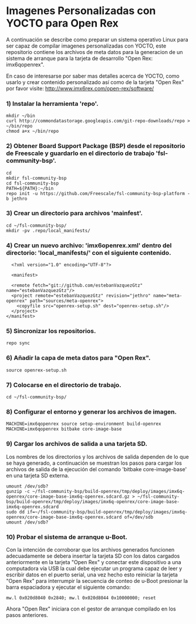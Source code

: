 # Imagenes Personalizadas con YOCTO para Open Rex

A continuación se describe como preparar un sistema operativo Linux para ser capaz de compilar imagenes personalizadas con YOCTO, este repositorio contiene los archivos de meta datos para la generacion de un sistema de arranque para la tarjeta de desarrollo "Open Rex: imx6qopenrex". 

En caso de interesarse por saber mas detalles acerca de YOCTO, como usarlo y crear contenido personalizado así como de la tarjeta "Open Rex" por favor visite: http://www.imx6rex.com/open-rex/software/

### 1) Instalar la herramienta 'repo'.
    mkdir ~/bin
    curl http://commondatastorage.googleapis.com/git-repo-downloads/repo > ~/bin/repo
    chmod a+x ~/bin/repo
 
### 2) Obtener Board Support Package (BSP) desde el repositorio de  Freescale y guardarlo en el directorio de trabajo 'fsl-community-bsp'.
    cd
    mkdir fsl-community-bsp
    cd fsl-community-bsp
    PATH=${PATH}:~/bin
    repo init -u https://github.com/Freescale/fsl-community-bsp-platform -b jethro
 
### 3) Crear un directorio para archivos 'mainfest'.
    cd ~/fsl-community-bsp/
    mkdir -pv .repo/local_manifests/
 
### 4) Crear un nuevo archivo: 'imx6openrex.xml' dentro del directorio: 'local_manifests/' con el siguiente contenido.
      
      <?xml version="1.0" encoding="UTF-8"?>
      
      <manifest>
      
      <remote fetch="git://github.com/estebanVazquezGtz" name="estebanVazquezGtz"/>
      <project remote="estebanVazquezGtz" revision="jethro" name="meta-openrex" path="sources/meta-openrex">
        <copyfile src="openrex-setup.sh" dest="openrex-setup.sh"/>
      </project>
    </manifest>
 
### 5) Sincronizar los repositorios.
    repo sync
 
### 6) Añadir la capa de meta datos para "Open Rex".
    source openrex-setup.sh

### 7) Colocarse en el directorio de trabajo.  
    cd ~/fsl-community-bsp/

### 8) Configurar el entorno y generar los archivos de imagen.

    MACHINE=imx6qopenrex source setup-environment build-openrex
    MACHINE=imx6qopenrex bitbake core-image-base

### 9) Cargar los archivos de salida a una tarjeta SD.

Los nombres de los directorios y los archivos de salida dependen de lo que se haya generado, a continuación se muestran los pasos para cargar los archivos de salida de la ejecución del comando 'bitbake core-image-base' en una tarjeta SD externa.

    umount /dev/sdb?
    gunzip -c ~/fsl-community-bsp/build-openrex/tmp/deploy/images/imx6q-openrex/core-image-base-imx6q-openrex.sdcard.gz > ~/fsl-community-bsp/build-openrex/tmp/deploy/images/imx6q-openrex/core-image-base-imx6q-openrex.sdcard
    sudo dd if=~/fsl-community-bsp/build-openrex/tmp/deploy/images/imx6q-openrex/core-image-base-imx6q-openrex.sdcard of=/dev/sdb
    umount /dev/sdb?
     
### 10) Probar el sistema de arranque u-Boot.
Con la intención de corroborar que los archivos generados funcionen adecuadamente se debera insertar la tarjeta SD con los datos cargados anteriormente en la tarjeta "Open Rex" y conectar este dispositivo a una computadora vía USB la cual debe ejecutar un programa capaz de leer y escribir datos en el puerto serial, una vez hecho esto reiniciar la tarjeta "Open Rex" para interrumpir la secuencia de conteo de u-Boot presionar la barra espaciadora y ejecutar el siguiente comando:

    mw.l 0x020d8040 0x2840; mw.l 0x020d8044 0x10000000; reset
 
 Ahora "Open Rex" iniciara con el gestor de arranque compilado en los pasos anteriores.
